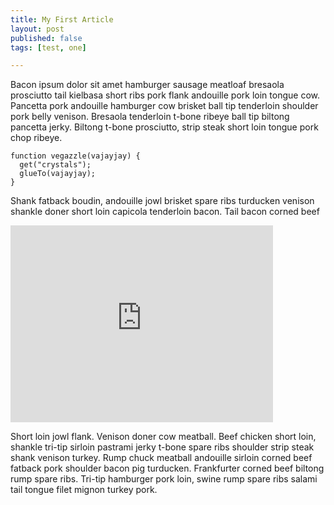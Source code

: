 ```yaml
---
title: My First Article  
layout: post  
published: false  
tags: [test, one]  

---
```


Bacon ipsum dolor sit amet hamburger sausage meatloaf bresaola prosciutto tail kielbasa short ribs pork flank andouille pork loin tongue cow. Pancetta pork andouille hamburger cow brisket ball tip tenderloin shoulder pork belly venison. Bresaola tenderloin t-bone ribeye ball tip biltong pancetta jerky. Biltong t-bone prosciutto, strip steak short loin tongue pork chop ribeye.

	function vegazzle(vajayjay) {
	  get("crystals");
	  glueTo(vajayjay);
	}

Shank fatback boudin, andouille jowl brisket spare ribs turducken venison shankle doner short loin capicola tenderloin bacon. Tail bacon corned beef

<iframe width="420" height="315" src="http://www.youtube.com/embed/aLwaPP9cxT4" frameborder="0" allowfullscreen="true"> </iframe>

Short loin jowl flank. Venison doner cow meatball. Beef chicken short loin, shankle tri-tip sirloin pastrami jerky t-bone spare ribs shoulder strip steak shank venison turkey. Rump chuck meatball andouille sirloin corned beef fatback pork shoulder bacon pig turducken. Frankfurter corned beef biltong rump spare ribs. Tri-tip hamburger pork loin, swine rump spare ribs salami tail tongue filet mignon turkey pork.
